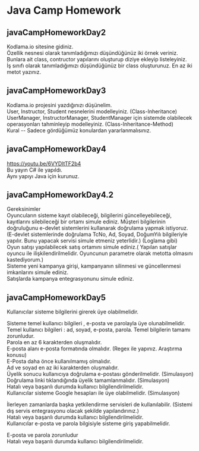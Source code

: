 # Java Camp Homework

## javaCampHomeworkDay2
Kodlama.io sitesine gidiniz.<br/>
Özellik nesnesi olarak tanımladığımızı düşündüğünüz iki örnek veriniz. <br/>
Bunlara ait class, contructor yapılarını oluşturup diziye ekleyip listeleyiniz.<br/>
İş sınıfı olarak tanımladığımızı düşündüğünüz bir class oluşturunuz. En az iki metot yazınız.

## javaCampHomeworkDay3
Kodlama.io projesini yazdığınızı düşünelim.<br/>
User, Instructor, Student nesnelerini modelleyiniz. (Class-Inheritance)<br/>
UserManager, InstructorManager, StudentManager için sistemde olabilecek operasyonları tahminleyip modelleyiniz. (Class-Inheritance-Method)<br/>
Kural -- Sadece gördüğümüz konulardan yararlanmalısınız.

## javaCampHomeworkDay4
https://youtu.be/6VYDltTF2b4 <br/>
Bu yayın C# ile yapıldı. <br/>
Aynı yapıyı Java için kurunuz.

## javaCampHomeworkDay4.2
Gereksinimler<br/>
Oyuncuların sisteme kayıt olabileceği, bilgilerini güncelleyebileceği, kayıtlarını silebileceği bir ortamı simule ediniz. Müşteri bilgilerinin doğruluğunu e-devlet sistemlerini kullanarak doğrulama yapmak istiyoruz. (E-devlet sistemlerinde doğrulama TcNo, Ad, Soyad, DoğumYılı bilgileriyle yapılır. Bunu yapacak servisi simule etmeniz yeterlidir.) (Loglama gibi)<br/>
Oyun satışı yapılabilecek satış ortamını simule ediniz.( Yapılan satışlar oyuncu ile ilişkilendirilmelidir. Oyuncunun parametre olarak metotta olmasını kastediyorum.)<br/>
Sisteme yeni kampanya girişi, kampanyanın silinmesi ve güncellenmesi imkanlarını simule ediniz.<br/>
Satışlarda kampanya entegrasyonunu simule ediniz.<br/>

## javaCampHomeworkDay5
Kullanıcılar sisteme bilgilerini girerek üye olabilmelidir.

Sisteme temel kullanıcı bilgileri , e-posta ve parolayla üye olunabilmelidir. Temel kullanıcı bilgileri : ad, soyad, e-posta, parola. Temel bilgilerin tamamı zorunludur.<br/>
Parola en az 6 karakterden oluşmalıdır.<br/>
E-posta alanı e-posta formatında olmalıdır. (Regex ile yapınız. Araştırma konusu)<br/>
E-Posta daha önce kullanılmamış olmalıdır.<br/>
Ad ve soyad en az iki karakterden oluşmalıdır.<br/>
Üyelik sonucu kullanıcıya doğrulama e-postası gönderilmelidir. (Simulasyon)<br/>
Doğrulama linki tıklandığında üyelik tamamlanmalıdır. (Simulasyon)<br/>
Hatalı veya başarılı durumda kullanıcı bilgilendirilmelidir.<br/>
Kullanıcılar sisteme Google hesapları ile üye olabilmelidir. (Simulasyon)<br/>

İlerleyen zamanlarda başka yetkilendirme servisleri de kullanılabilir. (Sistemi dış servis entegrasyonu olacak şekilde yapılandırınız.)<br/>
Hatalı veya başarılı durumda kullanıcı bilgilendirilmelidir.<br/>
Kullanıcılar e-posta ve parola bilgisiyle sisteme giriş yapabilmelidir.<br/>

E-posta ve parola zorunludur<br/>
Hatalı veya başarılı durumda kullanıcı bilgilendirilmelidir.<br/>
